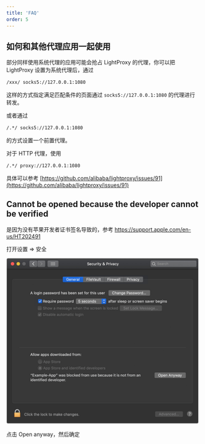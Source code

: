 ```yaml
---
title: 'FAQ'
order: 5
---
```


## 如何和其他代理应用一起使用

部分同样使用系统代理的应用可能会抢占 LightProxy 的代理，你可以把 LightProxy 设置为系统代理后，通过 

```html
/xxx/ socks5://127.0.0.1:1080
```

这样的方式指定满足匹配条件的页面通过 `socks5://127.0.0.1:1080` 的代理进行转发。

或者通过

```html
/.*/ socks5://127.0.0.1:1080
```

的方式设置一个前置代理。


对于 HTTP 代理，使用 

```html
/.*/ proxy://127.0.0.1:1080
```

具体可以参考 [https://github.com/alibaba/lightproxy/issues/91](https://github.com/alibaba/lightproxy/issues/91)


## Cannot be opened because the developer cannot be verified

是因为没有苹果开发者证书签名导致的，参考 https://support.apple.com/en-us/HT202491

打开设置 => 安全

![img](../imgs/security-open-anyway.png)

点击 Open anyway，然后确定
